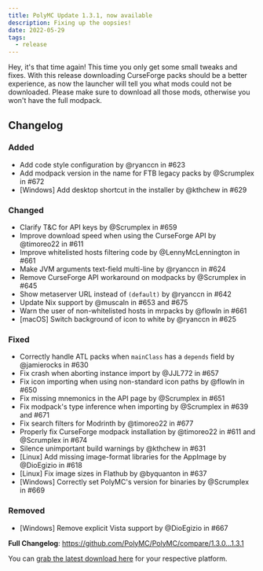 ```yaml
---
title: PolyMC Update 1.3.1, now available
description: Fixing up the oopsies!
date: 2022-05-29
tags:
  - release
---
```


Hey, it's that time again!
This time you only get some small tweaks and fixes.
With this release downloading CurseForge packs should be a better experience, as now the launcher will tell you what mods could not be downloaded.
Please make sure to download all those mods, otherwise you won't have the full modpack.

## Changelog

### Added

- Add code style configuration by @ryanccn in #623
- Add modpack version in the name for FTB legacy packs by @Scrumplex in #672
- [Windows] Add desktop shortcut in the installer by @kthchew in #629

### Changed

- Clarify T&C for API keys by @Scrumplex in #659
- Improve download speed when using the CurseForge API by @timoreo22 in #611
- Improve whitelisted hosts filtering code by @LennyMcLennington in #661
- Make JVM arguments text-field multi-line by @ryanccn in #624
- Remove CurseForge API workaround on modpacks by @Scrumplex in #645
- Show metaserver URL instead of `(default)` by @ryanccn in #642
- Update Nix support by @muscaln in #653 and #675
- Warn the user of non-whitelisted hosts in mrpacks by @flowln in #661
- [macOS] Switch background of icon to white by @ryanccn in #625

### Fixed

- Correctly handle ATL packs when `mainClass` has a `depends` field by @jamierocks in #630
- Fix crash when aborting instance import by @JJL772 in #657
- Fix icon importing when using non-standard icon paths by @flowln in #650
- Fix missing mnemonics in the API page by @Scrumplex in #651
- Fix modpack's type inference when importing by @Scrumplex in #639 and #671
- Fix search filters for Modrinth by @timoreo22 in #677
- Properly fix CurseForge modpack installation by @timoreo22 in #611 and @Scrumplex in #674
- Silence unimportant build warnings by @kthchew in #631
- [Linux] Add missing image-format libraries for the AppImage by @DioEgizio in #618
- [Linux] Fix image sizes in Flathub by @byquanton in #637
- [Windows] Correctly set PolyMC's version for binaries by @Scrumplex in #669

### Removed

- [Windows] Remove explicit Vista support by @DioEgizio in #667

**Full Changelog**: <https://github.com/PolyMC/PolyMC/compare/1.3.0...1.3.1>

You can [grab the latest download here](/download) for your respective platform.
